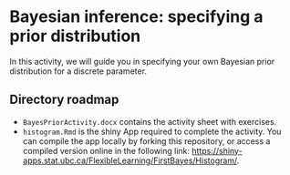 # Bayesian inference: specifying a prior distribution

In this activity, we will guide you in specifying your own 
Bayesian prior distribution for a discrete parameter. 

## Directory roadmap

- `BayesPriorActivity.docx` contains the activity sheet with exercises.
- `histogram.Rmd` is the shiny App required to complete the activity.
You can compile the app locally by forking this repository,
or access a compiled version online in the following link:
https://shiny-apps.stat.ubc.ca/FlexibleLearning/FirstBayes/Histogram/.